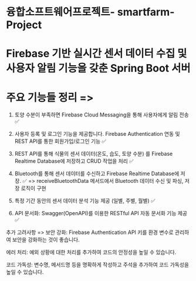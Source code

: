 # 융합소프트웨어프로젝트- smartfarm-Project 

# Firebase 기반 실시간 센서 데이터 수집 및 사용자 알림 기능을 갖춘 Spring Boot 서버
# 주요 기능들 정리 =>

1. 토양 수분이 부족하면 Firebase Cloud Messaging을 통해 사용자에게 알림 전송 ✅

2. 사용자 등록 및 로그인 기능을 제공합니다.  Firebase Authentication 연동 및 
REST API를 통한 회원가입/로그인 기능  ✅

3. REST API를 통해 식물의 센서 데이터(온도, 습도, 토양 수분) 를 Firebase Realtime Database에 저장하고
CRUD 작업을 처리 ✅

4. Bluetooth를 통해 센서 데이터를 수신하고  Firebase Realtime Database에 저장. ✅
=> receiveBluetoothData 메서드에서 Bluetooth 데이터 수신 및 파싱, 저장 로직이 구현

5. 특정 기간 동안의 센서 데이터 분석 기능 제공 (일별, 주별, 월별) ✅

6. API 문서화: Swagger(OpenAPI)를 이용한 RESTful API 자동 문서화 기능 제공 ✅



추가 고려사항 =>
보안 강화: Firebase Authentication API 키를 환경 변수로 관리하여 보안을 강화하는 것이 좋습니다.

에러 처리: 예외 상황에 대한 처리를 추가하여 코드의 안정성을 높일 수 있습니다.

코드 가독성: 변수명, 메서드명 등을 명확하게 작성하고 주석을 추가하여 코드 가독성을 높일 수 있습니다.
